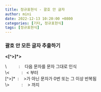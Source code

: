 ```yaml
---
title: 정규표현식 - 괄호 안 글자
author: mini
date: 2022-12-13 10:20:00 +0800
categories: [기타, 정규표현식]
tags: [정규표현식]
---
```


### 괄호 안 모든 글자 추출하기 

__\<[^>]*\>__

 \  &nbsp;&nbsp;&nbsp;&nbsp;&nbsp;&nbsp;&nbsp;&nbsp;&nbsp;: &nbsp;&nbsp; 다음 문자를 문자 그대로 인식    
 \\<  &nbsp;&nbsp;&nbsp;&nbsp;&nbsp;&nbsp;&nbsp;&nbsp;&nbsp;: &nbsp;&nbsp;< 부터  
 [^>]* &nbsp;: &nbsp;&nbsp; >가 아닌 문자가 0번 또는 그 이상 반복됨  
 \\> &nbsp;&nbsp;&nbsp;&nbsp;&nbsp;&nbsp;&nbsp;&nbsp;&nbsp;: &nbsp;&nbsp; > 까지

